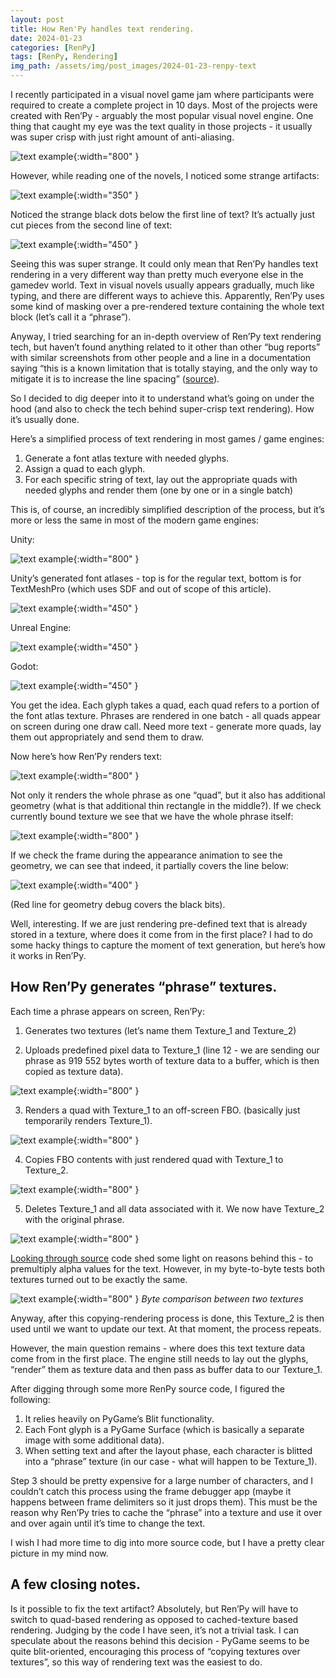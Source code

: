 ```yaml
---
layout: post
title: How Ren'Py handles text rendering.
date: 2024-01-23
categories: [RenPy]
tags: [RenPy, Rendering]  
img_path: /assets/img/post_images/2024-01-23-renpy-text
---
```

I recently participated in a visual novel game jam where participants were required to create a complete project in 10 days. Most of the projects were created with Ren’Py - arguably the most popular visual novel engine. One thing that caught my eye was the text quality in those projects - it usually was super crisp with just right amount of anti-aliasing.

![text example](001.webp){:width="800" }

However, while reading one of the novels, I noticed some strange artifacts:

![text example](002.webp){:width="350" }

Noticed the strange black dots below the first line of text? It’s actually just cut pieces from the second line of text:

![text example](003.webp){:width="450" }

Seeing this was super strange. It could only mean that Ren’Py handles text rendering in a very different way than pretty much everyone else in the gamedev world. Text in visual novels usually appears gradually, much like typing, and there are different ways to achieve this. Apparently, Ren’Py uses some kind of masking over a pre-rendered texture containing the whole text block (let’s call it a “phrase”).

Anyway, I tried searching for an in-depth overview of Ren’Py text rendering tech, but haven’t found anything related to it other than other “bug reports” with similar screenshots from other people and a line in a documentation saying “this is a known limitation that is totally staying, and the only way to mitigate it is to increase the line spacing” ([source](https://www.renpy.org/doc/html/text.html#slow-text-concerns)).

So I decided to dig deeper into it to understand what’s going on under the hood (and also to check the tech behind super-crisp text rendering).
How it’s usually done.

Here’s a simplified process of text rendering in most games / game engines:

1. Generate a font atlas texture with needed glyphs.
2. Assign a quad to each glyph.
3. For each specific string of text, lay out the appropriate quads with needed glyphs and render them (one by one or in a single batch)

This is, of course, an incredibly simplified description of the process, but it’s more or less the same in most of the modern game engines:

Unity:

![text example](004.webp){:width="800" }

Unity’s generated font atlases - top is for the regular text, bottom is for TextMeshPro (which uses SDF and out of scope of this article).

![text example](005.webp){:width="450" }

Unreal Engine:

![text example](006.webp){:width="450" }

Godot:

![text example](007.webp){:width="450" }

You get the idea. Each glyph takes a quad, each quad refers to a portion of the font atlas texture. Phrases are rendered in one batch - all quads appear on screen during one draw call. Need more text - generate more quads, lay them out appropriately and send them to draw.

Now here’s how Ren’Py renders text:

![text example](008.webp){:width="800" }

Not only it renders the whole phrase as one “quad”, but it also has additional geometry (what is that additional thin rectangle in the middle?). If we check currently bound texture we see that we have the whole phrase itself:

![text example](009.webp){:width="800" }

If we check the frame during the appearance animation to see the geometry, we can see that indeed, it partially covers the line below:

![text example](010.webp){:width="400" }

(Red line for geometry debug covers the black bits).

Well, interesting. If we are just rendering pre-defined text that is already stored in a texture, where does it come from in the first place? I had to do some hacky things to capture the moment of text generation, but here’s how it works in Ren’Py.

## How Ren’Py generates “phrase” textures.

Each time a phrase appears on screen, Ren’Py:

1. Generates two textures (let’s name them Texture_1 and Texture_2)

2. Uploads predefined pixel data to Texture_1 (line 12 - we are sending our phrase as 919 552 bytes worth of texture data to a buffer, which is then copied as texture data).

![text example](011.webp){:width="800" }

3. Renders a quad with Texture_1 to an off-screen FBO. (basically just temporarily renders Texture_1).

![text example](012.webp){:width="800" }

4. Copies FBO contents with just rendered quad with Texture_1 to Texture_2.

![text example](013.webp){:width="800" }

5. Deletes Texture_1 and all data associated with it. We now have Texture_2 with the original phrase.

![text example](014.webp){:width="800" }

[Looking through source](https://github.com/renpy/renpy/blob/3a3d271404d06178302a1a78208f1a114be0dbfa/renpy/gl2/gl2texture.pyx#L423) code shed some light on reasons behind this - to premultiply alpha values for the text. However, in my byte-to-byte tests both textures turned out to be exactly the same.

![text example](015.webp){:width="800" }
_Byte comparison between two textures_

 Anyway, after this copying-rendering process is done, this Texture_2 is then used until we want to update our text. At that moment, the process repeats.

However, the main question remains - where does this text texture data come from in the first place. The engine still needs to lay out the glyphs, “render” them as texture data and then pass as buffer data to our Texture_1.

After digging through some more RenPy source code, I figured the following:

1. It relies heavily on PyGame’s Blit functionality.
2. Each Font glyph is a PyGame Surface (which is basically a separate image with some additional data).
3. When setting text and after the layout phase, each character is blitted into a “phrase” texture (in our case - what will happen to be Texture_1).

Step 3 should be pretty expensive for a large number of characters, and I couldn’t catch this process using the frame debugger app (maybe it happens between frame delimiters so it just drops them). This must be the reason why Ren’Py tries to cache the “phrase” into a texture and use it over and over again until it’s time to change the text.

I wish I had more time to dig into more source code, but I have a pretty clear picture in my mind now.

## A few closing notes.

Is it possible to fix the text artifact? Absolutely, but Ren’Py will have to switch to quad-based rendering as opposed to cached-texture based rendering. Judging by the code I have seen, it’s not a trivial task. I can speculate about the reasons behind this decision - PyGame seems to be quite blit-oriented, encouraging this process of “copying textures over textures”, so this way of rendering text was the easiest to do. 